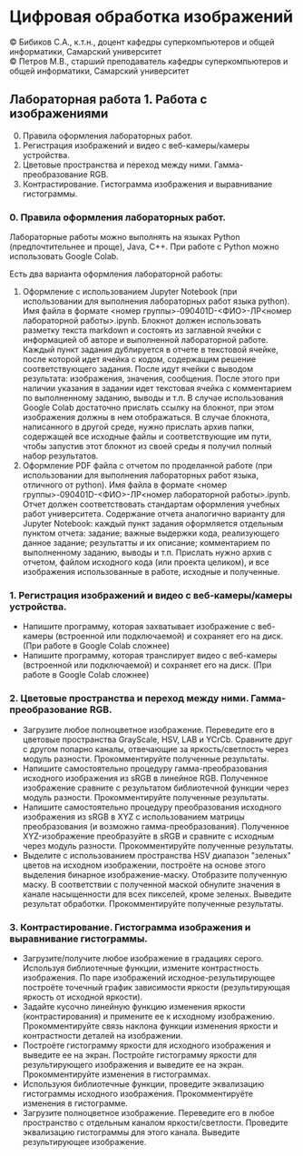 # Цифровая обработка изображений

© Бибиков С.А., к.т.н., доцент кафедры суперкомпьютеров и общей информатики, Самарский университет  
© Петров М.В., старший преподаватель кафедры суперкомпьютеров и общей информатики, Самарский университет

## Лабораторная работа 1. Работа с изображениями

0. Правила оформления лабораторных работ.
1. Регистрация изображений и видео с веб-камеры/камеры устройства.
2. Цветовые пространства и переход между ними. Гамма-преобразование RGB.
3. Контрастирование. Гистограмма изображения и выравнивание гистограммы.

### 0. Правила оформления лабораторных работ.

Лабораторные работы можно выполнять на языках Python (предпочтительнее и проще), Java, С++. При работе с Python можно использовать Google Colab.

Есть два варианта оформления лабораторной работы:
1. Оформление с использованием Jupyter Notebook (при использовании для выполнения лабораторных работ языка python). Имя файла в формате <номер группы>-090401D-<ФИО>-ЛР<номер лабораторной работы>.ipynb. Блокнот должен использовать разметку текста markdown и состоять из заглавной ячейки с информацией об авторе и выполненной лабораторной работе. Каждый пункт задания дублируется в отчете в текстовой ячейке, после которой идет ячейка с кодом, содержащим решение соответствующего задания. После идут ячейки с выводом результата: изображения, значения, сообщения. После этого при наличии указания в задании идет текстовая ячейка с комментарием по выполненному заданию, выводы и т.п. В случае использования Google Colab достаточно прислать ссылку на блокнот, при этом изображения должны в нем отображаться. В случае блокнота, написанного в другой среде, нужно прислать архив папки, содержащей все исходные файлы и соответствующие им пути, чтобы запустив этот блокнот из своей среды я получил полный набор результатов.
2. Оформление PDF файла с отчетом по проделанной работе (при использовании для выполнения лабораторных работ языка, отличного от python). Имя файла в формате <номер группы>-090401D-<ФИО>-ЛР<номер лабораторной работы>.ipynb. Отчет должен соответствовать стандартам оформления учебных работ университета. Содержание отчета аналогично варианту для Jupyter Notebook: каждый пункт задания оформляется отдельным пунктом отчета: задание; важные выдержки кода, реализующего данное задание; результатты и их описание; комментарием по выполненному заданию, выводы и т.п. Прислать нужно архив с отчетом, файлом исходного кода (или проекта целиком), и все изображения использованные в работе, исходные и полученные.

### 1. Регистрация изображений и видео с веб-камеры/камеры устройства.

- Напишите программу, которая захватывает изображение с веб-камеры (встроенной или подключаемой) и сохраняет его на диск. (При работе в Google Colab сложнее)
- Напишите программу, которая транслирует видео с веб-камеры (встроенной или подключаемой) и сохраняет его на диск. (При работе в Google Colab сложнее)

### 2. Цветовые пространства и переход между ними. Гамма-преобразование RGB.

- Загрузите любое полноцветное изображение. Переведите его в цветовые пространства GrayScale, HSV, LAB и YCrCb. Сравните друг с другом попарно каналы, отвечающие за яркость/светлость через модуль разности. Прокомментируйте полученные результаты.
- Напишите самостоятельно процедуру гамма-преобразования исходного изображения из sRGB в линейное RGB. Полученное изображение сравните с результатом библиотечной функции через модуль разности. Прокомментируйте полученные результаты.
- Напишите самостоятельно процедуру преобразования исходного изображения из sRGB в XYZ с использованием матрицы преобразования (и возможно гамма-преобразования). Полученное XYZ-изображение преобразуйте в sRGB и сравните с исходным через модуль разности. Прокомментируйте полученные результаты.
- Выделите с использованием пространства HSV диапазон "зеленых" цветов на исходном изображении, построёте на основе этого выделения бинарное изображение-маску. Отобразите полученную маску. В соответствии с полученной маской обнулите значения в канале насыщенности для всех пикселей, кроме зеленых. Выведите результат обработки. Прокомментируйте полученные результаты.

### 3. Контрастирование. Гистограмма изображения и выравнивание гистограммы.

- Загрузите/получите любое изображение в градациях серого. Используя библиотечные функции, измените контрастность изображения. По паре изображений исходное-результирующее построёте точечный график зависимости яркости (результирующая яркость от исходной яркости).
- Задайте кусочно линейную функцию изменения яркости (контрастирования) и примените ее к исходному изображению. Прокомментируйте связь наклона функции изменения яркости и контрастности деталей на изображении.
- Построёте гистограмму яркости для исходного изображения и выведите ее на экран. Постройте гистограмму яркости для результирующего изображения и выведите ее на экран. Прокомментируйте изменения в гистограммах.
- Используюя библиотечные функции, проведите эквализацию гистограммы исходного изображения. Прокомментируёте изменения в гистограмме.
- Загрузите полноцветное изображение. Переведите его в любое пространство с отдельным каналом яркости/светлости. Проведите эквализацию гистограммы для этого канала. Выведите результирующее изображение.
